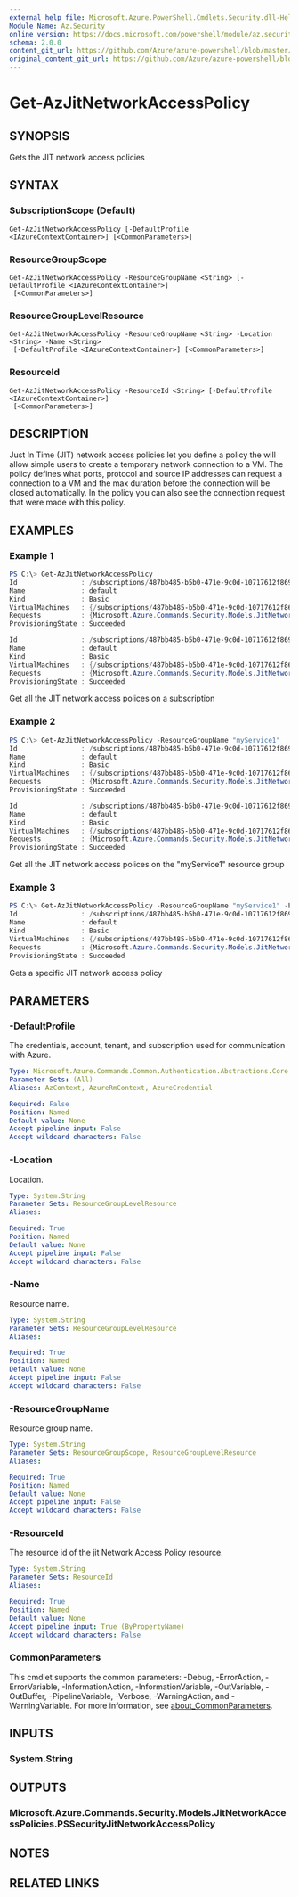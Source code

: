 ```yaml
---
external help file: Microsoft.Azure.PowerShell.Cmdlets.Security.dll-Help.xml
Module Name: Az.Security
online version: https://docs.microsoft.com/powershell/module/az.security/Get-AzJitNetworkAccessPolicy
schema: 2.0.0
content_git_url: https://github.com/Azure/azure-powershell/blob/master/src/Security/Security/help/Get-AzJitNetworkAccessPolicy.md
original_content_git_url: https://github.com/Azure/azure-powershell/blob/master/src/Security/Security/help/Get-AzJitNetworkAccessPolicy.md
---
```


# Get-AzJitNetworkAccessPolicy

## SYNOPSIS
Gets the JIT network access policies

## SYNTAX

### SubscriptionScope (Default)
```
Get-AzJitNetworkAccessPolicy [-DefaultProfile <IAzureContextContainer>] [<CommonParameters>]
```

### ResourceGroupScope
```
Get-AzJitNetworkAccessPolicy -ResourceGroupName <String> [-DefaultProfile <IAzureContextContainer>]
 [<CommonParameters>]
```

### ResourceGroupLevelResource
```
Get-AzJitNetworkAccessPolicy -ResourceGroupName <String> -Location <String> -Name <String>
 [-DefaultProfile <IAzureContextContainer>] [<CommonParameters>]
```

### ResourceId
```
Get-AzJitNetworkAccessPolicy -ResourceId <String> [-DefaultProfile <IAzureContextContainer>]
 [<CommonParameters>]
```

## DESCRIPTION
Just In Time (JIT) network access policies let you define a policy the will allow simple users to create a temporary network connection to a VM.
The policy defines what ports, protocol and source IP addresses can request a connection to a VM and the max duration before the connection will be closed automatically.
In the policy you can also see the connection request that were made with this policy. 

## EXAMPLES

### Example 1
```powershell
PS C:\> Get-AzJitNetworkAccessPolicy
Id                : /subscriptions/487bb485-b5b0-471e-9c0d-10717612f869/resourceGroups/myService1/providers/Microsoft.Security/locations/centralus/jitNetworkAccessPolicies/default
Name              : default
Kind              : Basic
VirtualMachines   : {/subscriptions/487bb485-b5b0-471e-9c0d-10717612f869/resourceGroups/myService1/providers/Microsoft.Compute/virtualMachines/testService}
Requests          : {Microsoft.Azure.Commands.Security.Models.JitNetworkAccessPolicies.PSSecurityJitNetworkAccessPolicyRequest}
ProvisioningState : Succeeded

Id                : /subscriptions/487bb485-b5b0-471e-9c0d-10717612f869/resourceGroups/myService1/providers/Microsoft.Security/locations/northeurope/jitNetworkAccessPolicies/default
Name              : default
Kind              : Basic
VirtualMachines   : {/subscriptions/487bb485-b5b0-471e-9c0d-10717612f869/resourceGroups/myService1/providers/Microsoft.Compute/virtualMachines/testService}
Requests          : {Microsoft.Azure.Commands.Security.Models.JitNetworkAccessPolicies.PSSecurityJitNetworkAccessPolicyRequest}
ProvisioningState : Succeeded
```

Get all the JIT network access polices on a subscription

### Example 2
```powershell
PS C:\> Get-AzJitNetworkAccessPolicy -ResourceGroupName "myService1"
Id                : /subscriptions/487bb485-b5b0-471e-9c0d-10717612f869/resourceGroups/myService1/providers/Microsoft.Security/locations/centralus/jitNetworkAccessPolicies/default
Name              : default
Kind              : Basic
VirtualMachines   : {/subscriptions/487bb485-b5b0-471e-9c0d-10717612f869/resourceGroups/myService1/providers/Microsoft.Compute/virtualMachines/testService}
Requests          : {Microsoft.Azure.Commands.Security.Models.JitNetworkAccessPolicies.PSSecurityJitNetworkAccessPolicyRequest}
ProvisioningState : Succeeded

Id                : /subscriptions/487bb485-b5b0-471e-9c0d-10717612f869/resourceGroups/myService1/providers/Microsoft.Security/locations/northeurope/jitNetworkAccessPolicies/default
Name              : default
Kind              : Basic
VirtualMachines   : {/subscriptions/487bb485-b5b0-471e-9c0d-10717612f869/resourceGroups/myService1/providers/Microsoft.Compute/virtualMachines/testService}
Requests          : {Microsoft.Azure.Commands.Security.Models.JitNetworkAccessPolicies.PSSecurityJitNetworkAccessPolicyRequest}
ProvisioningState : Succeeded
```

Get all the JIT network access polices on the "myService1" resource group

### Example 3
```powershell
PS C:\> Get-AzJitNetworkAccessPolicy -ResourceGroupName "myService1" -Location "centralus" -Name "default"
Id                : /subscriptions/487bb485-b5b0-471e-9c0d-10717612f869/resourceGroups/myService1/providers/Microsoft.Security/locations/centralus/jitNetworkAccessPolicies/default
Name              : default
Kind              : Basic
VirtualMachines   : {/subscriptions/487bb485-b5b0-471e-9c0d-10717612f869/resourceGroups/myService1/providers/Microsoft.Compute/virtualMachines/testService}
Requests          : {Microsoft.Azure.Commands.Security.Models.JitNetworkAccessPolicies.PSSecurityJitNetworkAccessPolicyRequest}
ProvisioningState : Succeeded
```

Gets a specific JIT network access policy

## PARAMETERS

### -DefaultProfile
The credentials, account, tenant, and subscription used for communication with Azure.

```yaml
Type: Microsoft.Azure.Commands.Common.Authentication.Abstractions.Core.IAzureContextContainer
Parameter Sets: (All)
Aliases: AzContext, AzureRmContext, AzureCredential

Required: False
Position: Named
Default value: None
Accept pipeline input: False
Accept wildcard characters: False
```

### -Location
Location.

```yaml
Type: System.String
Parameter Sets: ResourceGroupLevelResource
Aliases:

Required: True
Position: Named
Default value: None
Accept pipeline input: False
Accept wildcard characters: False
```

### -Name
Resource name.

```yaml
Type: System.String
Parameter Sets: ResourceGroupLevelResource
Aliases:

Required: True
Position: Named
Default value: None
Accept pipeline input: False
Accept wildcard characters: False
```

### -ResourceGroupName
Resource group name.

```yaml
Type: System.String
Parameter Sets: ResourceGroupScope, ResourceGroupLevelResource
Aliases:

Required: True
Position: Named
Default value: None
Accept pipeline input: False
Accept wildcard characters: False
```

### -ResourceId
The resource id of the jit Network Access Policy resource.

```yaml
Type: System.String
Parameter Sets: ResourceId
Aliases:

Required: True
Position: Named
Default value: None
Accept pipeline input: True (ByPropertyName)
Accept wildcard characters: False
```

### CommonParameters
This cmdlet supports the common parameters: -Debug, -ErrorAction, -ErrorVariable, -InformationAction, -InformationVariable, -OutVariable, -OutBuffer, -PipelineVariable, -Verbose, -WarningAction, and -WarningVariable. For more information, see [about_CommonParameters](http://go.microsoft.com/fwlink/?LinkID=113216).

## INPUTS

### System.String

## OUTPUTS

### Microsoft.Azure.Commands.Security.Models.JitNetworkAccessPolicies.PSSecurityJitNetworkAccessPolicy

## NOTES

## RELATED LINKS
